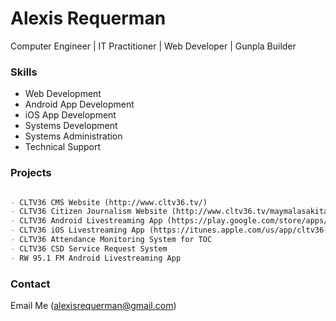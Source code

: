 # Alexis Requerman

Computer Engineer | IT Practitioner | Web Developer | Gunpla Builder

### Skills

- Web Development
- Android App Development
- iOS App Development
- Systems Development
- Systems Administration
- Technical Support

### Projects

```markdown

- CLTV36 CMS Website (http://www.cltv36.tv/)
- CLTV36 Citizen Journalism Website (http://www.cltv36.tv/maymalasakitako)
- CLTV36 Android Livestreaming App (https://play.google.com/store/apps/details?id=com.art.cltv36.livestream&hl=en)
- CLTV36 iOS Livestreaming App (https://itunes.apple.com/us/app/cltv36-livestreaming/id1087254064?mt=8)
- CLTV36 Attendance Monitoring System for TOC
- CLTV36 CSD Service Request System
- RW 95.1 FM Android Livestreaming App

```

### Contact

Email Me (alexisrequerman@gmail.com)
